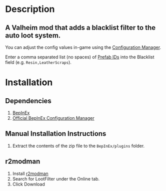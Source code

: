 # Description
## A Valheim mod that adds a blacklist filter to the auto loot system.

You can adjust the config values in-game using
the [Configuration Manager](https://valheim.thunderstore.io/package/Azumatt/Official_BepInEx_ConfigurationManager/).

Enter a comma separated list (no spaces) of [Prefab IDs](https://valheim-modding.github.io/Jotunn/data/prefabs/prefab-list.html) into the Blacklist field (e.g. `Resin,LeatherScraps`).

# Installation
## Dependencies
1. [BepInEx](https://thunderstore.io/c/valheim/p/denikson/BepInExPack_Valheim/)
2. [Official BepInEx Configuration Manager](https://valheim.thunderstore.io/package/Azumatt/Official_BepInEx_ConfigurationManager/)
## Manual Installation Instructions
1. Extract the contents of the zip file to the `BepInEx/plugins` folder.
## r2modman
1. Install [r2modman](https://valheim.thunderstore.io/package/ebkr/r2modman/)
2. Search for LootFilter under the Online tab.
3. Click Download
